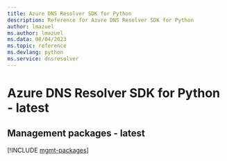 ```yaml
---
title: Azure DNS Resolver SDK for Python
description: Reference for Azure DNS Resolver SDK for Python
author: lmazuel
ms.author: lmazuel
ms.data: 08/04/2023
ms.topic: reference
ms.devlang: python
ms.service: dnsresolver
---
```

# Azure DNS Resolver SDK for Python - latest

## Management packages - latest
[!INCLUDE [mgmt-packages](dns-resolver-mgmt-index.md)]